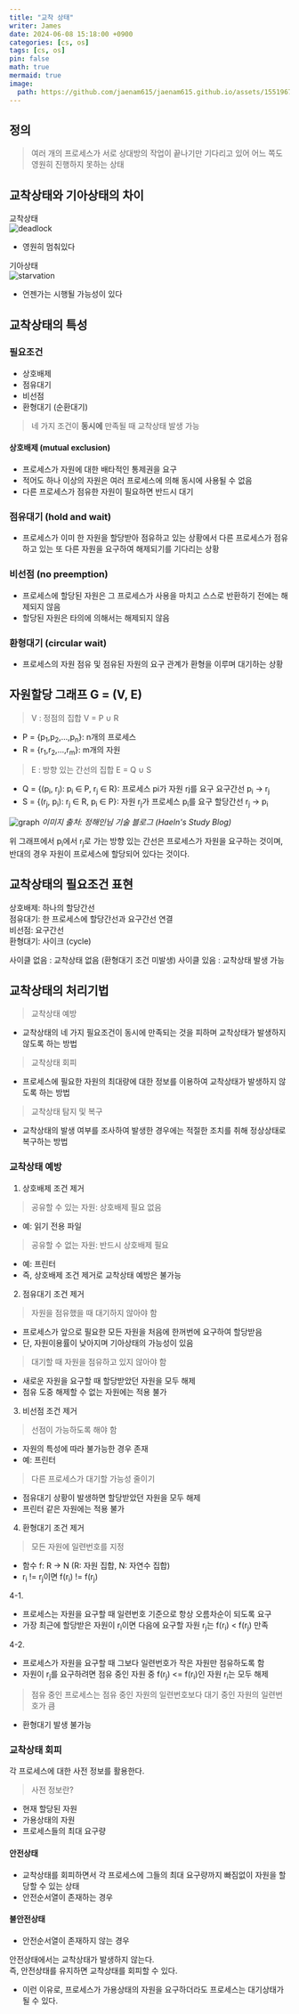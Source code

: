 ```yaml
---
title: "교착 상태"
writer: James
date: 2024-06-08 15:18:00 +0900
categories: [cs, os]
tags: [cs, os]
pin: false
math: true
mermaid: true
image:
  path: https://github.com/jaenam615/jaenam615.github.io/assets/155196757/8a79a2ba-0312-4539-9467-28245cf2763a
---
```


## 정의
> 여러 개의 프로세스가 서로 상대방의 작업이 끝나기만 기다리고 있어 어느 쪽도 영원히 진행하지 못하는 상태  

## 교착상태와 기아상태의 차이

교착상태  
![deadlock](https://github.com/jaenam615/jaenam615.github.io/assets/155196757/8a79a2ba-0312-4539-9467-28245cf2763a)

- 영원히 멈춰있다  

기아상태  
![starvation](https://github.com/jaenam615/jaenam615.github.io/assets/155196757/5d48a58f-d76a-443f-8800-1020028f49ca)

- 언젠가는 시행될 가능성이 있다

## 교착상태의 특성

### 필요조건
- 상호배제
- 점유대기
- 비선점
- 환형대기 (순환대기)

> 네 가지 조건이 <b>동시에</b> 만족될 때 교착상태 발생 가능

#### 상호배제 (mutual exclusion)
- 프로세스가 자원에 대한 배타적인 통제권을 요구
- 적어도 하나 이상의 자원은 여러 프로세스에 의해 동시에 사용될 수 없음
- 다른 프로세스가 점유한 자원이 필요하면 반드시 대기

### 점유대기 (hold and wait)
- 프로세스가 이미 한 자원을 할당받아 점유하고 있는 상황에서 다른 프로세스가 점유하고 있는 또 다른 자원을 요구하여 해제되기를 기다리는 상황

### 비선점 (no preemption)
- 프로세스에 할당된 자원은 그 프로세스가 사용을 마치고 스스로 반환하기 전에는 해제되지 않음
- 할당된 자원은 타의에 의해서는 해제되지 않음

### 환형대기 (circular wait)
- 프로세스의 자원 점유 및 점유된 자원의 요구 관계가 환형을 이루며 대기하는 상황

## 자원할당 그래프 G = (V, E)

> V : 정점의 집합 V = P ∪ R
- P = {p<sub>1</sub>,p<sub>2</sub>,...,p<sub>n</sub>}: n개의 프로세스 
- R = {r<sub>1</sub>,r<sub>2</sub>,...,r<sub>m</sub>}: m개의 자원
> E : 방향 있는 간선의 집합 E = Q ∪ S
- Q = {(p<sub>i</sub>, r<sub>j</sub>): p<sub>i</sub> ∈ P, r<sub>j</sub> ∈ R}: 프로세스 pi가 자원 rj를 요구 
    요구간선 p<sub>i</sub> -> r<sub>j</sub>
- S = {(r<sub>j</sub>, p<sub>i</sub>): r<sub>j</sub> ∈ R, p<sub>i</sub> ∈ P}: 자원 r<sub>j</sub>가 프로세스 p<sub>i</sub>를 요구 
    할당간선 r<sub>j</sub> -> p<sub>i</sub>

![graph](https://jhi93.github.io/assets/img/os/ResourceAllocation.png)
*이미지 출처: 정해인님 기술 블로그 (HaeIn's Study Blog)*

위 그래프에서 p<sub>i</sub>에서 r<sub>j</sub>로 가는 방향 있는 간선은 프로세스가 자원을 요구하는 것이며,  
반대의 경우 자원이 프로세스에 할당되어 있다는 것이다.  

## 교착상태의 필요조건 표현 
상호배제: 하나의 할당간선  
점유대기: 한 프로세스에 할당간선과 요구간선 연결  
비선점: 요구간선  
환형대기: 사이크 (cycle)  

사이클 없음 : 교착상태 없음 (환형대기 조건 미발생)
사이클 있음 : 교착상태 발생 가능

## 교착상태의 처리기법
> 교착상태 예방
- 교착상태의 네 가지 필요조건이 동시에 만족되는 것을 피하며 교착상태가 발생하지 않도록 하는 방법

> 교착상태 회피
- 프로세스에 필요한 자원의 최대량에 대한 정보를 이용하여 교착상태가 발생하지 않도록 하는 방법

> 교착상태 탐지 및 복구
- 교착상태의 발생 여부를 조사하여 발생한 경우에는 적절한 조치를 취해 정상상태로 복구하는 방법 

### 교착상태 예방 

1. 상호배제 조건 제거

> 공유할 수 있는 자원: 상호배제 필요 없음
- 예: 읽기 전용 파일  

> 공유할 수 없는 자원: 반드시 상호배제 필요  
- 예: 프린터  
- 즉, 상호배제 조건 제거로 교착상태 예방은 불가능  

2. 점유대기 조건 제거

> 자원을 점유했을 때 대기하지 않아야 함 
- 프로세스가 앞으로 필요한 모든 자원을 처음에 한꺼번에 요구하여 할당받음
- 단, 자원이용률이 낮아지며 기아상태의 가능성이 있음

> 대기할 때 자원을 점유하고 있지 않아야 함
- 새로운 자원을 요구할 때 할당받았던 자원을 모두 해제  
- 점유 도중 해제할 수 없는 자원에는 적용 불가  

3. 비선점 조건 제거 

> 선점이 가능하도록 해야 함 
- 자원의 특성에 따라 불가능한 경우 존재
- 예: 프린터

> 다른 프로세스가 대기할 가능성 줄이기
- 점유대기 상황이 발생하면 할당받았던 자원을 모두 해제
- 프린터 같은 자원에는 적용 불가 

4. 환형대기 조건 제거 

> 모든 자원에 일련번호를 지정 
- 함수 f: R -> N (R: 자원 집합, N: 자연수 집합)
- r<sub>i</sub> != r<sub>j</sub>이면 f(r<sub>i</sub>) != f(r<sub>j</sub>)

4-1. 
- 프로세스는 자원을 요구할 때 일련번호 기준으로 항상 오름차순이 되도록 요구
- 가장 최근에 할당받은 자원이 r<sub>i</sub>이면 다음에 요구할 자원 r<sub>j</sub>는 f(r<sub>i</sub>) < f(r<sub>j</sub>) 만족

4-2. 
- 프로세스가 자원을 요구할 때 그보다 일련번호가 작은 자원만 점유하도록 함 
- 자원이 r<sub>j</sub>를 요구하려면 점유 중인 자원 중 f(r<sub>j</sub>) <= f(r<sub>i</sub>)인 자원 r<sub>i</sub>는 모두 해제  

> 점유 중인 프로세스는 점유 중인 자원의 일련번호보다 대기 중인 자원의 일련번호가 큼 
- 환형대기 발생 불가능 

### 교착상태 회피

각 프로세스에 대한 사전 정보를 활용한다.  

> 사전 정보란? 
- 현재 할당된 자원
- 가용상태의 자원
- 프로세스들의 최대 요구량

#### 안전상태
- 교착상태를 회피하면서 각 프로세스에 그들의 최대 요구량까지 빠짐없이 자원을 할당할 수 있는 상태
- 안전순서열이 존재하는 경우  

#### 불안전상태
- 안전순서열이 존재하지 않는 경우 

안전상태에서는 교착상태가 발생하지 않는다.  
즉, 안전상태를 유지하면 교착상태를 회피할 수 있다.  

- 이런 이유로, 프로세스가 가용상태의 자원을 요구하더라도 프로세스는 대기상태가 될 수 있다. 

